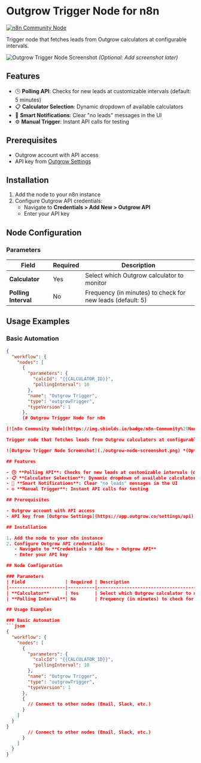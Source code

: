 # Outgrow Trigger Node for n8n

[![n8n Community Node](https://img.shields.io/badge/n8n-Community%20Node-green.svg)](https://n8n.io/integrations)

Trigger node that fetches leads from Outgrow calculators at configurable intervals.

![Outgrow Trigger Node Screenshot](./outgrow-node-screenshot.png) *(Optional: Add screenshot later)*

## Features

- 🕒 **Polling API**: Checks for new leads at customizable intervals (default: 5 minutes)
- 📋 **Calculator Selection**: Dynamic dropdown of available calculators
- 🔔 **Smart Notifications**: Clear "no leads" messages in the UI
- ⚙️ **Manual Trigger**: Instant API calls for testing

## Prerequisites

- Outgrow account with API access
- API key from [Outgrow Settings](https://app.outgrow.co/settings/api)

## Installation

1. Add the node to your n8n instance
2. Configure Outgrow API credentials:
   - Navigate to **Credentials > Add New > Outgrow API**
   - Enter your API key

## Node Configuration

### Parameters
| Field               | Required | Description                                                                 |
|---------------------|----------|-----------------------------------------------------------------------------|
| **Calculator**      | Yes      | Select which Outgrow calculator to monitor                                  |
| **Polling Interval**| No       | Frequency (in minutes) to check for new leads (default: 5)                  |

## Usage Examples

### Basic Automation
```json
{
  "workflow": {
    "nodes": [
      {
        "parameters": {
          "calcId": "{{CALCULATOR_ID}}",
          "pollingInterval": 10
        },
        "name": "Outgrow Trigger",
        "type": "outgrowTrigger",
        "typeVersion": 1
      },
      {# Outgrow Trigger Node for n8n

[![n8n Community Node](https://img.shields.io/badge/n8n-Community%20Node-green.svg)](https://n8n.io/integrations)

Trigger node that fetches leads from Outgrow calculators at configurable intervals.

![Outgrow Trigger Node Screenshot](./outgrow-node-screenshot.png) *(Optional: Add screenshot later)*

## Features

- 🕒 **Polling API**: Checks for new leads at customizable intervals (default: 5 minutes)
- 📋 **Calculator Selection**: Dynamic dropdown of available calculators
- 🔔 **Smart Notifications**: Clear "no leads" messages in the UI
- ⚙️ **Manual Trigger**: Instant API calls for testing

## Prerequisites

- Outgrow account with API access
- API key from [Outgrow Settings](https://app.outgrow.co/settings/api)

## Installation

1. Add the node to your n8n instance
2. Configure Outgrow API credentials:
   - Navigate to **Credentials > Add New > Outgrow API**
   - Enter your API key

## Node Configuration

### Parameters
| Field               | Required | Description                                                                 |
|---------------------|----------|-----------------------------------------------------------------------------|
| **Calculator**      | Yes      | Select which Outgrow calculator to monitor                                  |
| **Polling Interval**| No       | Frequency (in minutes) to check for new leads (default: 5)                  |

## Usage Examples

### Basic Automation
```json
{
  "workflow": {
    "nodes": [
      {
        "parameters": {
          "calcId": "{{CALCULATOR_ID}}",
          "pollingInterval": 10
        },
        "name": "Outgrow Trigger",
        "type": "outgrowTrigger",
        "typeVersion": 1
      },
      {
        // Connect to other nodes (Email, Slack, etc.)
      }
    ]
  }
}
        // Connect to other nodes (Email, Slack, etc.)
      }
    ]
  }
}

